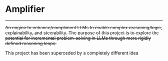 # Amplifier

---
~~An engine to enhance/compliment LLMs to enable complex reasoning/logic, explainability, and steerability.
The purpose of this project is to explore the potential for incremental problem-solving in LLMs through more rigidly
defined reasoning loops.~~

This project has been superceded by a completely different idea
